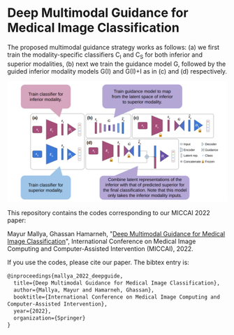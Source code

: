 # Deep Multimodal Guidance for Medical Image Classification

The proposed multimodal guidance strategy works as follows: (a) we first train the modality-specific classifiers C<sub>I</sub> and C<sub>S</sub> for both inferior and superior modalities, (b) next we train the guidance model G, followed by the guided inferior modality models G(I) and G(I)+I as in (c) and (d) respectively.

![](/MMG.png)


This repository contains the codes corresponding to our MICCAI 2022 paper:

Mayur Mallya, Ghassan Hamarneh, "[Deep Multimodal Guidance for Medical Image Classification](https://arxiv.org/pdf/2203.05683.pdf)", International Conference on Medical Image Computing and Computer-Assisted Intervention (MICCAI), 2022.

If you use the codes, please cite our paper. The bibtex entry is:
<!-- Add the pages in the bib -->
```
@inproceedings{mallya_2022_deepguide,
  title={Deep Multimodal Guidance for Medical Image Classification},
  author={Mallya, Mayur and Hamarneh, Ghassan},
  booktitle={International Conference on Medical Image Computing and Computer-Assisted Intervention},
  year={2022},
  organization={Springer}
}
```
